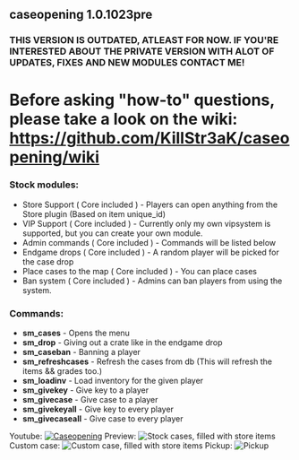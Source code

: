 ## caseopening 1.0.1023pre
### THIS VERSION IS OUTDATED, ATLEAST FOR NOW. IF YOU'RE INTERESTED ABOUT THE PRIVATE VERSION WITH ALOT OF UPDATES, FIXES AND NEW MODULES CONTACT ME!

# Before asking "how-to" questions, please take a look on the wiki: https://github.com/KillStr3aK/caseopening/wiki

### Stock modules:
* Store Support ( Core included ) - Players can open anything from the Store plugin (Based on item unique_id)
* VIP Support ( Core included ) - Currently only my own vipsystem is supported, but you can create your own module.
* Admin commands ( Core included ) - Commands will be listed below
* Endgame drops ( Core included ) - A random player will be picked for the case drop
* Place cases to the map ( Core included ) - You can place cases
* Ban system ( Core included ) - Admins can ban players from using the system.
### Commands:
* **sm_cases** - Opens the menu
* **sm_drop** - Giving out a crate like in the endgame drop
* **sm_caseban** - Banning a player
* **sm_refreshcases** - Refresh the cases from db (This will refresh the items && grades too.)
* **sm_loadinv** - Load inventory for the given player
* **sm_givekey** - Give key to a player
* **sm_givecase** - Give case to a player
* **sm_givekeyall** - Give key to every player
* **sm_givecaseall** - Give case to every player

Youtube:
[![Caseopening](https://media.giphy.com/media/13Nc3xlO1kGg3S/giphy-facebook_s.jpg)](https://www.youtube.com/watch?v=4AJx2e54Fws)
Preview:
![Stock cases, filled with store items](https://i.imgur.com/U7MSz8s.png)
Custom case:
![Custom case, filled with store items](https://i.imgur.com/YLWIIrP.png)
Pickup:
![Pickup](https://i.imgur.com/PeOwdm3.png)
